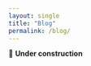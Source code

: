 ```yaml
---
layout: single
title: "Blog"
permalink: /blog/
---
```


🚧 **Under construction**

<div id="retainable-rss-embed" 
data-rss="https://medium.com/feed/@faizanansari541"
data-maxcols="3" 
data-layout="slider" 
data-poststyle="external" 
data-readmore="Read the rest" 
data-buttonclass="btn btn-primary" 
data-offset="-100">

<script src="https://www.retainable.io/assets/retainable/rss-embed/retainable-rss-embed.js"></script>
  
</div>


